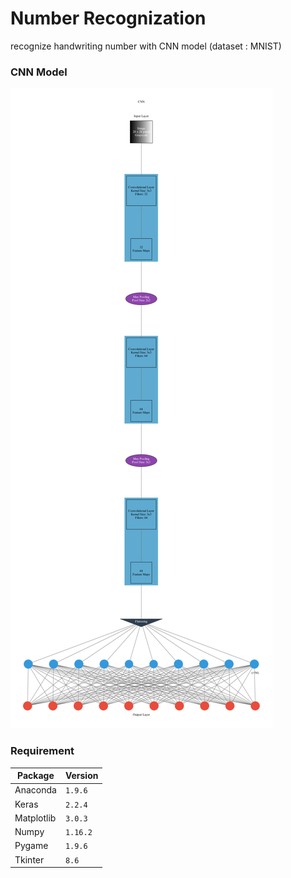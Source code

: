 # Number Recognization
recognize handwriting number with CNN model (dataset : MNIST)

### CNN Model
![CNN Model](https://github.com/Offliners/Number-Recognization/blob/master/CNN_model.png)

### Requirement
|Package|Version|
|-|-|
|Anaconda|`1.9.6`|
|Keras|`2.2.4`|
|Matplotlib|`3.0.3`|
|Numpy|`1.16.2`|
|Pygame|`1.9.6`|
|Tkinter|`8.6`|
